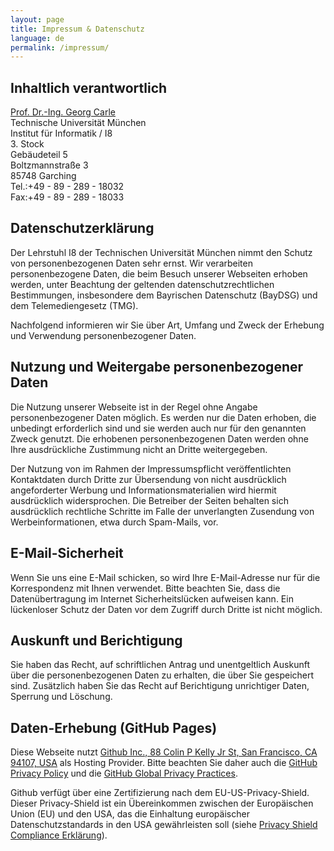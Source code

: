 ```yaml
---
layout: page
title: Impressum & Datenschutz
language: de
permalink: /impressum/
---
```


## Inhaltlich verantwortlich

[Prof. Dr.-Ing. Georg Carle](https://net.in.tum.de/members/carle/)<br />
Technische Universität München<br />
Institut für Informatik / I8<br />
3\. Stock<br />
Gebäudeteil 5<br />
Boltzmannstraße 3<br />
85748 Garching<br />
Tel.:+49 - 89 - 289 - 18032<br />
Fax:+49 - 89 - 289 - 18033

## Datenschutzerklärung

Der Lehrstuhl I8 der Technischen Universität München nimmt den Schutz von personenbezogenen Daten sehr ernst.
Wir verarbeiten personenbezogene Daten, die beim Besuch unserer Webseiten erhoben werden, unter Beachtung der geltenden datenschutzrechtlichen Bestimmungen, insbesondere dem Bayrischen Datenschutz (BayDSG) und dem Telemediengesetz (TMG).

Nachfolgend informieren wir Sie über Art, Umfang und Zweck der Erhebung und Verwendung personenbezogener Daten.

## Nutzung und Weitergabe personenbezogener Daten

Die Nutzung unserer Webseite ist in der Regel ohne Angabe personenbezogener Daten möglich.
Es werden nur die Daten erhoben, die unbedingt erforderlich sind und sie werden auch nur für den genannten Zweck genutzt.
Die erhobenen personenbezogenen Daten werden ohne Ihre ausdrückliche Zustimmung nicht an Dritte weitergegeben.

Der Nutzung von im Rahmen der Impressumspflicht veröffentlichten Kontaktdaten durch Dritte zur Übersendung von nicht ausdrücklich angeforderter Werbung und Informationsmaterialien wird hiermit ausdrücklich widersprochen.
Die Betreiber der Seiten behalten sich ausdrücklich rechtliche Schritte im Falle der unverlangten Zusendung von Werbeinformationen, etwa durch Spam-Mails, vor.

## E-Mail-Sicherheit

Wenn Sie uns eine E-Mail schicken, so wird Ihre E-Mail-Adresse nur für die Korrespondenz mit Ihnen verwendet.
Bitte beachten Sie, dass die Datenübertragung im Internet Sicherheitslücken aufweisen kann.
Ein lückenloser Schutz der Daten vor dem Zugriff durch Dritte ist nicht möglich.

## Auskunft und Berichtigung

Sie haben das Recht, auf schriftlichen Antrag und unentgeltlich Auskunft über die personenbezogenen Daten zu erhalten, die über Sie gespeichert sind.
Zusätzlich haben Sie das Recht auf Berichtigung unrichtiger Daten, Sperrung und Löschung.

## Daten-Erhebung (GitHub Pages)

Diese Webseite nutzt [Github Inc., 88 Colin P Kelly Jr St, San Francisco, CA 94107, USA](https://www.github.com) als Hosting Provider.
Bitte beachten Sie daher auch die [GitHub Privacy Policy](https://help.github.com/articles/github-privacy-policy/) und die [GitHub Global Privacy Practices](https://help.github.com/articles/global-privacy-practices/).

Github verf&uuml;gt &uuml;ber eine Zertifizierung nach dem EU-US-Privacy-Shield.
Dieser Privacy-Shield ist ein &Uuml;bereinkommen zwischen der Europ&auml;ischen Union (EU) und den USA, das die Einhaltung europ&auml;ischer Datenschutzstandards in den USA gew&auml;hrleisten soll (siehe [Privacy Shield Compliance Erkl&auml;rung](https://www.privacyshield.gov/participant?id=a2zt000000001K2AAI&status=Active)).
